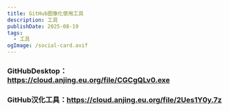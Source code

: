 ```yaml
---
title: GitHub图像化使用工具
description: 工具
publishDate: 2025-08-19
tags:
  - 工具
ogImage: /social-card.avif
---
```

### GitHubDesktop：<https://cloud.anjing.eu.org/file/CGCgQLv0.exe>[](https://cloud.anjing.eu.org/file/CGCgQLv0.exe)

### GitHub汉化工具：<https://cloud.anjing.eu.org/file/2Ues1Y0y.7z>[](https://cloud.anjing.eu.org/file/2Ues1Y0y.7z)
